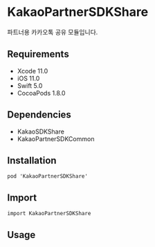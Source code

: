 # KakaoPartnerSDKShare

파트너용 카카오톡 공유 모듈입니다.

## Requirements
- Xcode 11.0
- iOS 11.0
- Swift 5.0
- CocoaPods 1.8.0

## Dependencies
- KakaoSDKShare
- KakaoPartnerSDKCommon

## Installation
```
pod 'KakaoPartnerSDKShare'
```

## Import
```
import KakaoPartnerSDKShare
```

## Usage